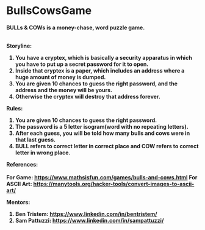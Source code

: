 # BullsCowsGame
<b>BULLs & COWs<b> is a money-chase, word puzzle game.<br><br>

<b>Storyline:</b><br>
 1. You have a cryptex, which is basically a security apparatus in which you have to put up a secret password for it to open.<br>
 2. Inside that cryptex is a paper, which includes an address where a huge amount of money is dumped.<br>
 3. You are given 10 chances to guess the right password, and the address and the money will be yours.<br>
 4. Otherwise the cryptex will destroy that address forever.<br>
 
<b>Rules:</b><br>
  1. You are given 10 chances to guess the right password.
  2. The password is a 5 letter isogram(word with no repeating letters).
  3. After each guess, you will be told how many bulls and cows were in that last guess.
  4. BULL refers to correct letter in correct place and COW refers to correct letter in wrong place.
  
<b>References:</b><br><br>
For Game: https://www.mathsisfun.com/games/bulls-and-cows.html
For ASCII Art: https://manytools.org/hacker-tools/convert-images-to-ascii-art/

<b>Mentors:</b><br>
  1. Ben Tristem: https://www.linkedin.com/in/bentristem/
  2. Sam Pattuzzi: https://www.linkedin.com/in/sampattuzzi/
